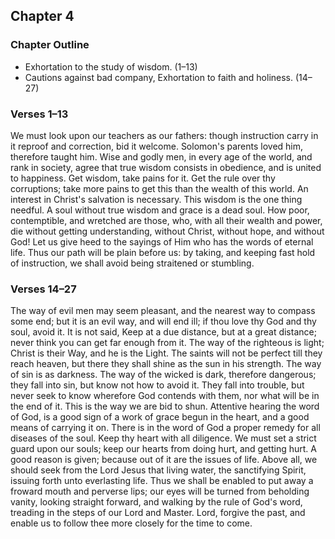 ## Chapter 4

### Chapter Outline

- Exhortation to the study of wisdom. (1–13)
- Cautions against bad company, Exhortation to faith and holiness. (14–27)

### Verses 1–13

We must look upon our teachers as our fathers: though instruction carry in it reproof and correction, bid it welcome. Solomon's parents loved him, therefore taught him. Wise and godly men, in every age of the world, and rank in society, agree that true wisdom consists in obedience, and is united to happiness. Get wisdom, take pains for it. Get the rule over thy corruptions; take more pains to get this than the wealth of this world. An interest in Christ's salvation is necessary. This wisdom is the one thing needful. A soul without true wisdom and grace is a dead soul. How poor, contemptible, and wretched are those, who, with all their wealth and power, die without getting understanding, without Christ, without hope, and without God! Let us give heed to the sayings of Him who has the words of eternal life. Thus our path will be plain before us: by taking, and keeping fast hold of instruction, we shall avoid being straitened or stumbling.

### Verses 14–27

The way of evil men may seem pleasant, and the nearest way to compass some end; but it is an evil way, and will end ill; if thou love thy God and thy soul, avoid it. It is not said, Keep at a due distance, but at a great distance; never think you can get far enough from it. The way of the righteous is light; Christ is their Way, and he is the Light. The saints will not be perfect till they reach heaven, but there they shall shine as the sun in his strength. The way of sin is as darkness. The way of the wicked is dark, therefore dangerous; they fall into sin, but know not how to avoid it. They fall into trouble, but never seek to know wherefore God contends with them, nor what will be in the end of it. This is the way we are bid to shun. Attentive hearing the word of God, is a good sign of a work of grace begun in the heart, and a good means of carrying it on. There is in the word of God a proper remedy for all diseases of the soul. Keep thy heart with all diligence. We must set a strict guard upon our souls; keep our hearts from doing hurt, and getting hurt. A good reason is given; because out of it are the issues of life. Above all, we should seek from the Lord Jesus that living water, the sanctifying Spirit, issuing forth unto everlasting life. Thus we shall be enabled to put away a froward mouth and perverse lips; our eyes will be turned from beholding vanity, looking straight forward, and walking by the rule of God's word, treading in the steps of our Lord and Master. Lord, forgive the past, and enable us to follow thee more closely for the time to come.

